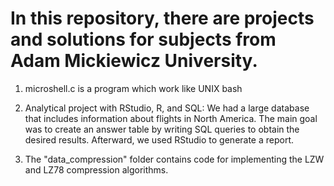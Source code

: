 # In this repository, there are projects and solutions for subjects from Adam Mickiewicz University.

1. microshell.c is a program which work like UNIX bash
   
2. Analytical project with RStudio, R, and SQL:
We had a large database that includes information about flights in North America.
The main goal was to create an answer table by writing SQL queries to obtain the desired results.
Afterward, we used RStudio to generate a report.

3. The "data_compression" folder contains code for implementing the LZW and LZ78 compression algorithms.
